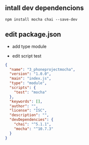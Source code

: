 ## intall dev dependencions

```shell
npm install mocha chai --save-dev
```

## edit package.json

- add type module

- edit script test

```json
{
  "name": "3_phoneprojectmocha",
  "version": "1.0.0",
  "main": "index.js",
  "type": "module",
  "scripts": {
    "test": "mocha"
  },
  "keywords": [],
  "author": "",
  "license": "ISC",
  "description": "",
  "devDependencies": {
    "chai": "^5.1.1",
    "mocha": "^10.7.3"
  }
}
```